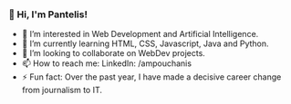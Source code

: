 <h3> 👋 Hi, I'm Pantelis! </h3>
<ul>
<li>👀 I’m interested in Web Development and Artificial Intelligence.</li>
<li>🌱 I’m currently learning HTML, CSS, Javascript, Java and Python.</li>
<li>💞️ I’m looking to collaborate on WebDev projects.</li>
<li>📫 How to reach me: LinkedIn: /ampouchanis</li>
<li>⚡ Fun fact: Over the past year, I have made a decisive career change from journalism to IT.</li>
</ul>

